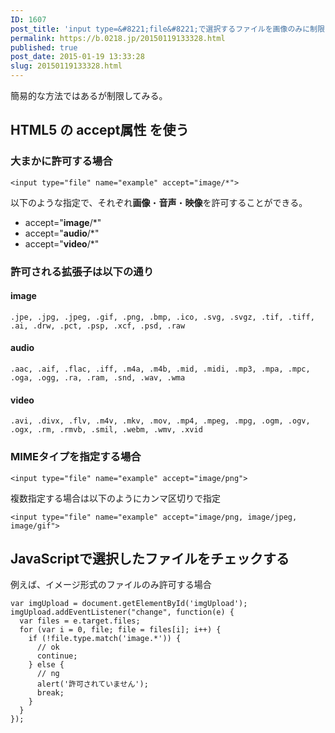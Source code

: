 ```yaml
---
ID: 1607
post_title: 'input type=&#8221;file&#8221;で選択するファイルを画像のみに制限する方法'
permalink: https://b.0218.jp/20150119133328.html
published: true
post_date: 2015-01-19 13:33:28
slug: 20150119133328.html
---
```

簡易的な方法ではあるが制限してみる。
<!--more-->

<h2>HTML5 の accept属性 を使う</h2>

<h3>大まかに許可する場合</h3>

<pre><code class="language-markup">&lt;input type="file" name="example" accept="image/*"&gt;
</code></pre>

以下のような指定で、それぞれ<b>画像</b>・<b>音声</b>・<b>映像</b>を許可することができる。

<ul>
 <li>accept="<b>image</b>/*" </li>
 <li>accept="<b>audio</b>/*"</li>
 <li>accept="<b>video</b>/*"</li>
</ul>

<h3>許可される拡張子は以下の通り</h3>

<h4>image</h4>

<pre><code>.jpe, .jpg, .jpeg, .gif, .png, .bmp, .ico, .svg, .svgz, .tif, .tiff, .ai, .drw, .pct, .psp, .xcf, .psd, .raw
</code></pre>

<h4>audio</h4>

<pre><code>.aac, .aif, .flac, .iff, .m4a, .m4b, .mid, .midi, .mp3, .mpa, .mpc, .oga, .ogg, .ra, .ram, .snd, .wav, .wma
</code></pre>

<h4>video</h4>

<pre><code>.avi, .divx, .flv, .m4v, .mkv, .mov, .mp4, .mpeg, .mpg, .ogm, .ogv, .ogx, .rm, .rmvb, .smil, .webm, .wmv, .xvid
</code></pre>

<h3>MIMEタイプを指定する場合</h3>

<pre><code class="language-markup">&lt;input type="file" name="example" accept="image/png"&gt;
</code></pre>

複数指定する場合は以下のようにカンマ区切りで指定

<pre><code class="language-markup">&lt;input type="file" name="example" accept="image/png, image/jpeg, image/gif"&gt;
</code></pre>

<h2>JavaScriptで選択したファイルをチェックする</h2>

例えば、イメージ形式のファイルのみ許可する場合

<pre><code class="language-javascript">var imgUpload = document.getElementById('imgUpload');
imgUpload.addEventListener("change", function(e) {
  var files = e.target.files;
  for (var i = 0, file; file = files[i]; i++) {
    if (!file.type.match('image.*')) {
      // ok
      continue;
    } else {
      // ng
      alert('許可されていません');
      break;
    }
  }
});
</code></pre>
